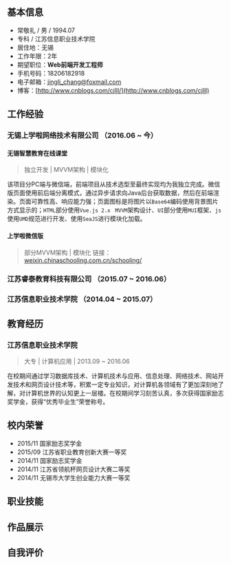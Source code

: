 ## 基本信息

- 常敬礼 / 男 / 1994.07
- 专科 / 江苏信息职业技术学院
- 居住地：无锡
- 工作年限：2年
- 期望职位：**Web前端开发工程师**
- 手机号码：18206182918
- 电子邮箱：[jingli_chang@foxmail.com](jingli_chang@foxmail.com)
- 博客：[http://www.cnblogs.com/cjlll/](http://www.cnblogs.com/cjlll)

## 工作经验

### 无锡上学啦网络技术有限公司 （2016.06 ~ 今）

#### 无锡智慧教育在线课堂

> 独立开发 | MVVM架构 | 模块化

该项目分PC端与微信端，前端项目从技术选型至最终实现均为我独立完成。微信版页面使用前后端分离模式，通过异步请求向Java后台获取数据，然后在前端渲染。页面可靠性高、响应能力强；页面图标是将图片以`Base64`编码使用背景图片方式显示的；`HTML`部分使用`Vue.js 2.x ` `MVVM`架构设计、`UI`部分使用`MUI`框架、`js`使用`UMD`规范进行开发、使用`SeaJS`进行模块化加载。

#### 上学啦微信版

> 部分MVVM架构 | 模块化
> 链接：[weixin.chinaschooling.com.cn/schooling/](http://weixin.chinaschooling.com.cn/schooling/)

### 江苏睿泰教育科技有限公司 （2015.07 ~ 2016.06）



### 江苏信息职业技术学院 （2014.04 ~ 2015.07）





## 教育经历

### 江苏信息职业技术学院

> 大专 | 计算机应用 | 2013.09 ~ 2016.06

在校期间通过学习数据库技术、计算机技术与应用、信息处理、网络技术、网站开发技术和网页设计技术等，积累一定专业知识，对计算机各领域有了更加深刻地了解，对计算机世界的认知更上一层楼。在校期间学习刻苦认真，多次获得国家励志奖学金，获得“优秀毕业生”荣誉称号。

## 校内荣誉

- 2015/11 国家励志奖学金
- 2015/09 江苏省职业教育创新大赛一等奖
- 2014/11 国家励志奖学金
- 2014/11 江苏省领航杯网页设计大赛二等奖
- 2014/11 无锡市大学生创业能力大赛一等奖



## 职业技能



## 作品展示



## 自我评价

